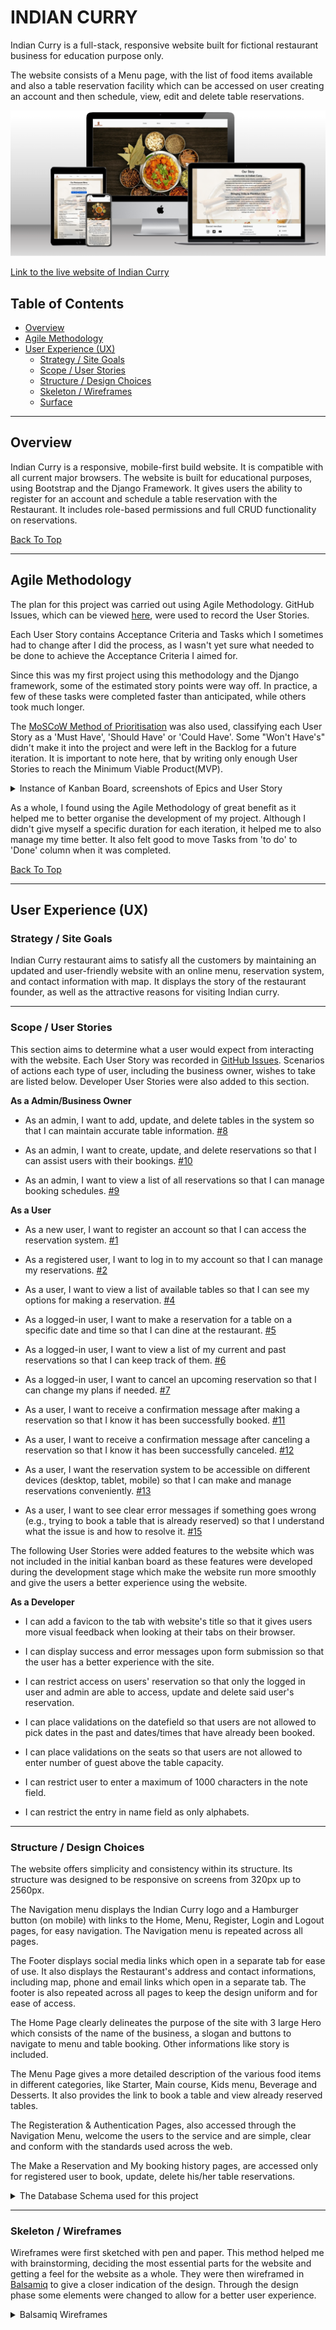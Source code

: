 # INDIAN CURRY

Indian Curry is a full-stack, responsive website built for fictional restaurant business for education purpose only.

The website consists of a Menu page, with the list of food items available and also a table reservation facility which can be accessed on user creating an account and then schedule, view, edit and delete table reservations.

![Am I responsive image](documentation/responsiveness.png)

[Link to the live website of Indian Curry](https://restaurant-reserving-e9a35f43f341.herokuapp.com/)

## Table of Contents
* [Overview](#overview)
* [Agile Methodology](#agile-methodology)
* [User Experience (UX)](#user-experience-ux)
    * [Strategy / Site Goals](#strategy--site-goals)
    * [Scope / User Stories](#scope--user-stories)
    * [Structure / Design Choices](#structure--design-choices)
    * [Skeleton / Wireframes](#skeleton--wireframes)
    * [Surface](#surface)


____

## Overview

Indian Curry is a responsive, mobile-first build website.  It is compatible with all current major browsers.  The website is built for educational purposes, using Bootstrap and the Django Framework. It gives users the ability to register for an account and schedule a table reservation with the 
Restaurant. It includes role-based permissions and full CRUD functionality on reservations.

[Back To Top](#table-of-contents)

____

## Agile Methodology

The plan for this project was carried out using Agile Methodology. GitHub Issues, which can be viewed [here](https://github.com/Pramilashanmugam/Restaurant/issues), were used to record the User Stories.  

Each User Story contains Acceptance Criteria and Tasks which I sometimes had to change after I did the process, as I wasn't yet sure what needed to be done to achieve the Acceptance Criteria I aimed for.

Since this was my first project using this methodology and the Django framework, some of the estimated story points were way off. In practice, a few of these tasks were completed faster than anticipated, while others took much longer. 

The [MoSCoW Method of Prioritisation](https://www.agilebusiness.org/dsdm-project-framework/moscow-prioririsation.html) was also used, classifying each User Story as a 'Must Have', 'Should Have' or 'Could Have'. Some "Won't Have's" didn't make it into the project and were left in the Backlog for a future iteration. It is important to note here, that by writing only enough User Stories to reach the Minimum Viable Product(MVP).

<details>
<summary>Instance of Kanban Board, screenshots of Epics and User Story</summary>
Kanban Board at this Iteration

![Kanband: Kanban board](documentation/kanbanboard.png)

</details>

As a whole, I found using the Agile Methodology of great benefit as it helped me to better organise the development of my project. Although I didn't give myself a specific duration for each iteration, it helped me to also manage my time better. It also felt good to move Tasks from 'to do' to  'Done' column when it was completed.

[Back To Top](#table-of-contents)

____

## User Experience (UX)

### Strategy / Site Goals

Indian Curry restaurant aims to satisfy all the customers by maintaining an updated and user-friendly website with an online menu, reservation system, and contact information with map. It displays the story of the restaurant founder, as well as the attractive reasons for visiting Indian curry.

____

### Scope / User Stories

This section aims to determine what a user would expect from interacting with the website. Each User Story was recorded in [GitHub Issues](https://github.com/Pramilashanmugam/Restaurant/issues).  Scenarios of actions each type of user, including the business owner, wishes to take are listed below. Developer User Stories were also added to this section.

**As a Admin/Business Owner**

* As an admin, I want to add, update, and delete tables in the system so that I can maintain accurate table information. [#8](https://github.com/Pramilashanmugam/Restaurant/issues/8)

* As an admin, I want to create, update, and delete reservations so that I can assist users with their bookings. [#10](https://github.com/Pramilashanmugam/Restaurant/issues/10)

* As an admin, I want to view a list of all reservations so that I can manage booking schedules. [#9](https://github.com/Pramilashanmugam/Restaurant/issues/9)


**As a User**

* As a new user, I want to register an account so that I can access the reservation system. [#1](https://github.com/Pramilashanmugam/Restaurant/issues/1)

* As a registered user, I want to log in to my account so that I can manage my reservations. [#2](https://github.com/Pramilashanmugam/Restaurant/issues/2)

* As a user, I want to view a list of available tables so that I can see my options for making a reservation. [#4](https://github.com/Pramilashanmugam/Restaurant/issues/4)

* As a logged-in user, I want to make a reservation for a table on a specific date and time so that I can dine at the restaurant. [#5](https://github.com/Pramilashanmugam/Restaurant/issues/5)

* As a logged-in user, I want to view a list of my current and past reservations so that I can keep track of them. [#6](https://github.com/Pramilashanmugam/Restaurant/issues/6)

* As a logged-in user, I want to cancel an upcoming reservation so that I can change my plans if needed. [#7](https://github.com/Pramilashanmugam/Restaurant/issues/7)

* As a user, I want to receive a confirmation message after making a reservation so that I know it has been successfully booked. [#11](https://github.com/Pramilashanmugam/Restaurant/issues/11)

* As a user, I want to receive a confirmation message after canceling a reservation so that I know it has been successfully canceled. [#12](https://github.com/Pramilashanmugam/Restaurant/issues/12)

* As a user, I want the reservation system to be accessible on different devices (desktop, tablet, mobile) so that I can make and manage reservations conveniently. [#13](https://github.com/Pramilashanmugam/Restaurant/issues/13)

* As a user, I want to see clear error messages if something goes wrong (e.g., trying to book a table that is already reserved) so that I understand what the issue is and how to resolve it. [#15](https://github.com/Pramilashanmugam/Restaurant/issues/15)

The following User Stories were added features to the website which was not included in the initial kanban board as these features were developed during the development stage which make the website run more smoothly and give the users a better experience using the website. 

**As a Developer**

* I can add a favicon to the tab with website's title so that it gives users more visual feedback when looking at their tabs on their browser.

* I can display success and error messages upon form submission so that the user has a better experience with the site.

* I can restrict access on users' reservation so that only the logged in user and admin are able to access, update and delete said user's reservation.

* I can place validations on the datefield so that users are not allowed to pick dates in the past and dates/times that have already been booked.

* I can place validations on the seats so that users are not allowed to enter number of guest above the table capacity.

* I can restrict user to enter a maximum of 1000 characters in the note field.

* I can restrict the entry in name field as only alphabets.

___

### Structure / Design Choices

The website offers simplicity and consistency within its structure.  Its structure was designed to be responsive on screens from 320px up to 2560px.

The Navigation menu displays the Indian Curry logo and a Hamburger button (on mobile) with links to the Home, Menu, Register, Login and Logout pages, for easy navigation. The Navigation menu is repeated across all pages.

The Footer displays social media links which open in a separate tab for ease of use. It also displays the Restaurant's address and contact informations, including map, phone and email links which open in a separate tab. The footer is also repeated across all pages to keep the design uniform and for ease of access.

The Home Page clearly delineates the purpose of the site with 3 large Hero which consists of the name of the business, a slogan and buttons to navigate to menu and table booking.  Other informations like story is included.

The Menu Page gives a more detailed description of the various food items in different categories, like Starter, Main course, Kids menu, Beverage and Desserts. It also provides the link to book a table and view already reserved tables.

The Registeration & Authentication Pages, also accessed through the Navigation Menu, welcome the users to the service and are simple, clear and conform with the standards used across the web.

The Make a Reservation and My booking history pages, are accessed only for registered user to book, update, delete his/her table reservations.

<details>

<summary>The Database Schema used for this project</summary>

![Entity Relationship Diagram](documentation/erd.png)

Two custom models have been implemented in this project.

* **The Table Model** - Table to Reservation has One-to-Many (A table can have multiple reservations over time):

    - id (PK)
    - table_number
    - seating_capacity

* **The Reservation Model** - User to Reservation: One-to-Many (A user can make multiple reservations):

    - id (PK)
    - user_id (FK)
    - table_id (FK)
    - name
    - date
    - time
    - guests
    - phone
    - notes

</details>


___

### Skeleton / Wireframes

Wireframes were first sketched with pen and paper. This method helped me with brainstorming, deciding the most essential parts for the website and getting a feel for the website as a whole. They were then wireframed in [Balsamiq](https://balsamiq.com/wireframes/) to give a closer indication of the design.  Through the design phase some elements were changed to allow for a better user experience.

<details>

<summary>Balsamiq Wireframes</summary>

**Home Page**

![Home mobile](documentation/homepage-wiremob.png)

![Home desktop](documentation/homepage-wiredesktop.png)

**Menu Page**

![Menu mobile](documentation/menu-wiremob.png)

![Menu desktop](documentation/menupage-wiredesktop.png)

**Make a Reservation**

![Make a reservation mobile](documentation/makeareservation-mob.png)

![Make a reservation desktop](documentation/makeareservation-desktop.png)

**My Booking History**

![My Booking History mobile](documentation/viewbooking-wiremob.png)

![My Booking History desktop](documentation/viewbooking-wiredesktop.png)

**Cancel Confirmation**

![Cancel Confirmation mobile](documentation/cancelconfimation-mob.png)

![Cancel Confirmation desktop](documentation/cancelconfirmation-desktop.png)

**Update a Reservation**

![Update a reservation mobile](documentation/makeareservation-mob.png)

![Update a reservation desktop](documentation/makeareservation-desktop.png)

**Signup**

![Signup mobile](documentation/signup-wiremob.png)

![Signup desktop](documentation/signup-wiredesktop.png)

**Signin**

![Signin mobile](documentation/signin-wiremob.png)

![Signin desktop](documentation/signin-wiredesktop.png)

**SignOut**

![SignOut mobile](documentation/signout-wiremob.png)

![SignOut desktop](documentation/signout-wiredesktop.png)

</details>


